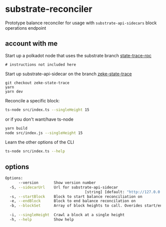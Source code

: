# substrate-reconciler

Prototype balance reconciler for usage with `substrate-api-sidecars` block operations endpoint

## account with me

Start up a polkadot node that uses the substrate branch [state-trace-rpc](https://github.com/paritytech/substrate/pull/7780)

```
# instructions not included here
```

Start up substrate-api-sidecar on the branch [zeke-state-trace](https://github.com/paritytech/substrate-api-sidecar/pull/383)

```
git checkout zeke-state-trace
yarn
yarn dev
```

Reconcile a specific block:

```bash
ts-node src/index.ts --singleHeight 15
```

or if you don't want/have ts-node

```bash
yarn build
node src/index.js --singleHeight 15
```

Learn the other options of the CLI

```bash
ts-node src/index.ts --help
```

## options

```bash
Options:
      --version       Show version number                              [boolean]
  -S, --sidecarUrl    Url for substrate-api-sidecar
                                    [string] [default: "http://127.0.0.1:8080/"]
  -s, --startBlock    Block to start balance reconciliation on          [number]
  -e, --endBlock      Block to end balance reconcilation on             [number]
  -b, --blockSet      Array of block heights to call. Overides start/end block
                                                                         [array]
  -i, --singleHeight  Crawl a block at a single height                  [number]
  -h, --help          Show help                                        [boolean]
```
